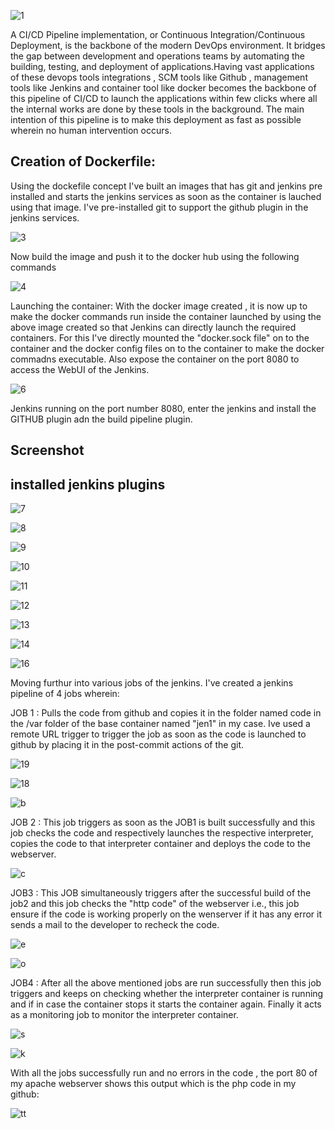 ![1](https://user-images.githubusercontent.com/66811679/85100946-929eba80-b1be-11ea-937b-f4e47281f563.png)

A CI/CD Pipeline implementation, or Continuous Integration/Continuous Deployment, is the backbone of the modern DevOps environment. It bridges the gap between development and operations teams by automating the building, testing, and deployment of applications.Having vast applications of these devops tools integrations , SCM tools like Github , management tools like Jenkins and container tool like docker becomes the backbone of this pipeline of CI/CD to launch the applications within few clicks where all the internal works are done by these tools in the background. The main intention of this pipeline is to make this deployment as fast as possible wherein no human intervention occurs.

## Creation of Dockerfile: 
Using the dockefile concept I've built an images that has git and jenkins pre installed and starts the jenkins services as soon as the container is lauched using that image. I've pre-installed git to support the github plugin in the jenkins services.


![3](https://user-images.githubusercontent.com/66811679/85101522-d0501300-b1bf-11ea-9c35-fe40c9f8ac4e.PNG)

Now build the image and push it to the docker hub using the following commands

![4](https://user-images.githubusercontent.com/66811679/85101920-bf53d180-b1c0-11ea-81da-d281907a61e0.PNG)

Launching the container: With the docker image created , it is now up to make the docker commands run inside the container launched by using the above image created so that Jenkins can directly launch the required containers. For this I've directly mounted the "docker.sock file" on to the container and the docker config files on to the container to make the docker commadns executable. Also expose the container on the port 8080 to access the WebUI of the Jenkins.

![6](https://user-images.githubusercontent.com/66811679/85104029-fc21c780-b1c4-11ea-9fb9-eb0abe135d19.PNG)

Jenkins running on the port number 8080,  enter the jenkins and  install the GITHUB plugin adn the build pipeline plugin.

## Screenshot 
## installed jenkins plugins


![7](https://user-images.githubusercontent.com/66811679/85106273-29707480-b1c9-11ea-97a1-bc40ab8d5e05.PNG)


![8](https://user-images.githubusercontent.com/66811679/85106312-3b521780-b1c9-11ea-94ff-fe0666bd58c7.PNG)

![9](https://user-images.githubusercontent.com/66811679/85106317-3f7e3500-b1c9-11ea-911d-54f08cfced56.PNG)


![10](https://user-images.githubusercontent.com/66811679/85106334-46a54300-b1c9-11ea-82e8-35a350728404.PNG)

![11](https://user-images.githubusercontent.com/66811679/85106378-5ae94000-b1c9-11ea-9846-23c13fb217f0.PNG)

![12](https://user-images.githubusercontent.com/66811679/85106393-5d4b9a00-b1c9-11ea-92bb-bbaae83c56fd.PNG)

![13](https://user-images.githubusercontent.com/66811679/85106399-5fadf400-b1c9-11ea-83b5-c2838f85e644.PNG)

![14](https://user-images.githubusercontent.com/66811679/85106413-63417b00-b1c9-11ea-887f-f99d1976a520.PNG)

![16](https://user-images.githubusercontent.com/66811679/85106420-65a3d500-b1c9-11ea-9543-2dbec9a0035c.PNG)


Moving furthur into various jobs of the jenkins. I've created a jenkins pipeline of 4 jobs wherein:

JOB 1 : Pulls the code from github and copies it in the folder named code in the /var folder of the base container named "jen1" in my case. Ive used a remote URL trigger to trigger the job as soon as the code is launched to github by placing it in the post-commit actions of the git.

![19](https://user-images.githubusercontent.com/66811679/85107770-bfa59a00-b1cb-11ea-968f-89cac9f7d3a7.PNG)


![18](https://user-images.githubusercontent.com/66811679/85107456-3bebad80-b1cb-11ea-8e9f-65935764ad4f.PNG)


![b](https://user-images.githubusercontent.com/66811679/85108518-1495e000-b1cd-11ea-889c-b28807c07eb0.PNG)

JOB 2 : This job triggers as soon as the JOB1 is built successfully and this job checks the code and respectively launches the respective interpreter, copies the code to that interpreter container and deploys the code to the webserver.


![c](https://user-images.githubusercontent.com/66811679/85109922-5d4e9880-b1cf-11ea-8342-2e567db0e3e4.PNG)


JOB3 : This JOB simultaneously triggers after the successful build of the job2 and this job checks the "http code" of the webserver i.e., this job ensure if the code is working properly on the wenserver if it has any error it sends a mail to the developer to recheck the code.

![e](https://user-images.githubusercontent.com/66811679/85111107-1eb9dd80-b1d1-11ea-9d02-efca2e429d13.PNG)


![o](https://user-images.githubusercontent.com/66811679/85112365-c4218100-b1d2-11ea-8dce-89b32d596735.PNG)



JOB4 : After all the above mentioned jobs are run successfully then this job triggers and keeps on checking whether the interpreter container is running and if in case the container stops it starts the container again. Finally it acts as a monitoring job to monitor the interpreter container.

![s](https://user-images.githubusercontent.com/66811679/85113373-6aba5180-b1d4-11ea-9d68-d0d5d78d3aad.PNG)

![k](https://user-images.githubusercontent.com/66811679/85113402-73128c80-b1d4-11ea-8db8-904a489dbf69.PNG)

With all the jobs successfully run and no errors in the code , the port 80 of my apache webserver shows this output which is the php code in my github:

![tt](https://user-images.githubusercontent.com/66811679/85115487-f930d200-b1d8-11ea-9168-46800ba13564.PNG)


